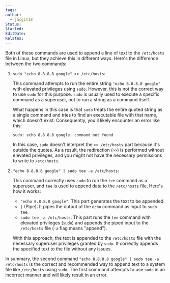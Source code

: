 ```yaml
---
tags: 
author:
  - jacgit18
Status: 
Started: 
EditDate: 
Relates:
---
```

Both of these commands are used to append a line of text to the `/etc/hosts` file in Linux, but they achieve this in different ways. Here's the difference between the two commands:

1. `sudo "echo 8.8.8.8 google" >> /etc/hosts`:

   This command attempts to run the entire string `"echo 8.8.8.8 google"` with elevated privileges using `sudo`. However, this is not the correct way to use `sudo` for this purpose. `sudo` is usually used to execute a specific command as a superuser, not to run a string as a command itself.

   What happens in this case is that `sudo` treats the entire quoted string as a single command and tries to find an executable file with that name, which doesn't exist. Consequently, you'll likely encounter an error like this:

   ```
   sudo: echo 8.8.8.8 google: command not found
   ```

   In this case, `sudo` doesn't interpret the `>> /etc/hosts` part because it's outside the quotes. As a result, the redirection (`>>`) is performed without elevated privileges, and you might not have the necessary permissions to write to `/etc/hosts`.

2. `"echo 8.8.8.8 google" | sudo tee -a /etc/hosts`:

   This command correctly uses `sudo` to run the `tee` command as a superuser, and `tee` is used to append data to the `/etc/hosts` file. Here's how it works:

   - `"echo 8.8.8.8 google"`: This part generates the text to be appended.
   - `|` (Pipe): It pipes the output of the `echo` command as input to `sudo tee`.
   - `sudo tee -a /etc/hosts`: This part runs the `tee` command with elevated privileges (`sudo`) and appends the piped input to the `/etc/hosts` file (`-a` flag means "append").

   With this approach, the text is appended to the `/etc/hosts` file with the necessary superuser privileges granted by `sudo`. It correctly appends the specified text to the file without any issues.

In summary, the second command `"echo 8.8.8.8 google" | sudo tee -a /etc/hosts` is the correct and recommended way to append text to a system file like `/etc/hosts` using `sudo`. The first command attempts to use `sudo` in an incorrect manner and will likely result in an error.